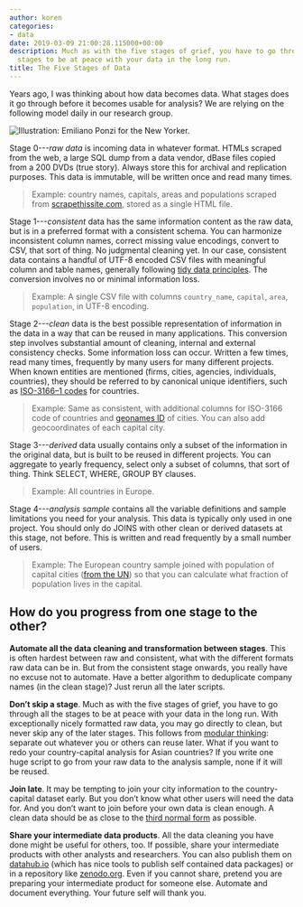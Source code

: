 ```yaml
---
author: koren
categories:
- data
date: 2019-03-09 21:00:28.115000+00:00
description: Much as with the five stages of grief, you have to go through all the
  stages to be at peace with your data in the long run.
title: The Five Stages of Data
---
```

Years ago, I was thinking about how data becomes data. What stages does it go through before it becomes usable for analysis? We are relying on the following model daily in our research group.

![Illustration: Emiliano Ponzi for the New Yorker.](https://thepracticaldev.s3.amazonaws.com/i/umqi13yq0uiiqycigsps.jpeg)

Stage 0---_raw data_ is incoming data in whatever format. HTMLs scraped from the web, a large SQL dump from a data vendor, dBase files copied from a 200 DVDs (true story). Always store this for archival and replication purposes. This data is immutable, will be written once and read many times.

> Example: country names, capitals, areas and populations scraped from [scrapethissite.com](https://scrapethissite.com/pages/simple/), stored as a single HTML file.

Stage 1---_consistent_ data has the same information content as the raw data, but is in a preferred format with a consistent schema. You can harmonize inconsistent column names, correct missing value encodings, convert to CSV, that sort of thing. No judgmental cleaning yet. In our case, consistent data contains a handful of UTF-8 encoded CSV files with meaningful column and table names, generally following [tidy data principles](http://vita.had.co.nz/papers/tidy-data.html). The conversion involves no or minimal information loss.

> Example: A single CSV file with columns `country_name`, `capital`, `area`, `population`, in UTF-8 encoding.

Stage 2---_clean_ data is the best possible representation of information in the data in a way that can be reused in many applications. This conversion step involves substantial amount of cleaning, internal and external consistency checks. Some information loss can occur. Written a few times, read many times, frequently by many users for many different projects. When known entities are mentioned (firms, cities, agencies, individuals, countries), they should be referred to by canonical unique identifiers, such as [ISO-3166–1 codes](https://datahub.io/core/country-list) for countries.

> Example: Same as consistent, with additional columns for ISO-3166 code of countries and [geonames ID](https://www.geonames.org/) of cities. You can also add geocoordinates of each capital city.

Stage 3---_derived_ data usually contains only a subset of the information in the original data, but is built to be reused in different projects. You can aggregate to yearly frequency, select only a subset of columns, that sort of thing. Think SELECT, WHERE, GROUP BY clauses.

> Example: All countries in Europe.

Stage 4---_analysis sample_ contains all the variable definitions and sample limitations you need for your analysis. This data is typically only used in one project. You should only do JOINS with other clean or derived datasets at this stage, not before. This is written and read frequently by a small number of users.

> Example: The European country sample joined with population of capital cities ([from the UN](https://unstats.un.org/unsd/demographic/products/dyb/City_Page.htm)) so that you can calculate what fraction of population lives in the capital.

## How do you progress from one stage to the other?

**Automate all the data cleaning and transformation between stages**. This is often hardest between raw and consistent, what with the different formats raw data can be in. But from the consistent stage onwards, you really have no excuse not to automate. Have a better algorithm to deduplicate company names (in the clean stage)? Just rerun all the later scripts.

**Don’t skip a stage**. Much as with the five stages of grief, you have to go through all the stages to be at peace with your data in the long run. With exceptionally nicely formatted raw data, you may go directly to clean, but never skip any of the later stages. This follows from [modular thinking](https://dev.to/korenmiklos/the-tupperware-approach-to-coding-1g74): separate out whatever you or others can reuse later. What if you want to redo your country-capital analysis for Asian countries? If you write one huge script to go from your raw data to the analysis sample, none if it will be reused.

**Join late**. It may be tempting to join your city information to the country-capital dataset early. But you don’t know what other users will need the data for. And you don’t want to join before your own data is clean enough. A clean data should be as close to the [third normal form](https://en.wikipedia.org/wiki/Database_normalization#Normal_forms) as possible.

**Share your intermediate data products**. All the data cleaning you have done might be useful for others, too. If possible, share your intermediate products with other analysts and researchers. You can also publish them on [datahub.io](https://datahub.io/) (which has nice tools to publish self contained data packages) or in a repository like [zenodo.org](https://zenodo.org/). Even if you cannot share, pretend you are preparing your intermediate product for someone else. Automate and document everything. Your future self will thank you.
